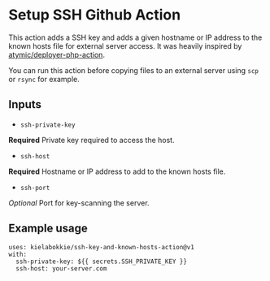 # Setup SSH Github Action

This action adds a SSH key and adds a given hostname or IP address to the known hosts file for external server access. It was heavily inspired by [atymic/deployer-php-action](https://github.com/atymic/deployer-php-action).

You can run this action before copying files to an external server using `scp` or `rsync` for example.

## Inputs

* `ssh-private-key`

**Required** Private key required to access the host.

* `ssh-host`

**Required** Hostname or IP address to add to the known hosts file.

* `ssh-port`

*Optional* Port for key-scanning the server.

## Example usage

```
uses: kielabokkie/ssh-key-and-known-hosts-action@v1
with:
  ssh-private-key: ${{ secrets.SSH_PRIVATE_KEY }}
  ssh-host: your-server.com
```

